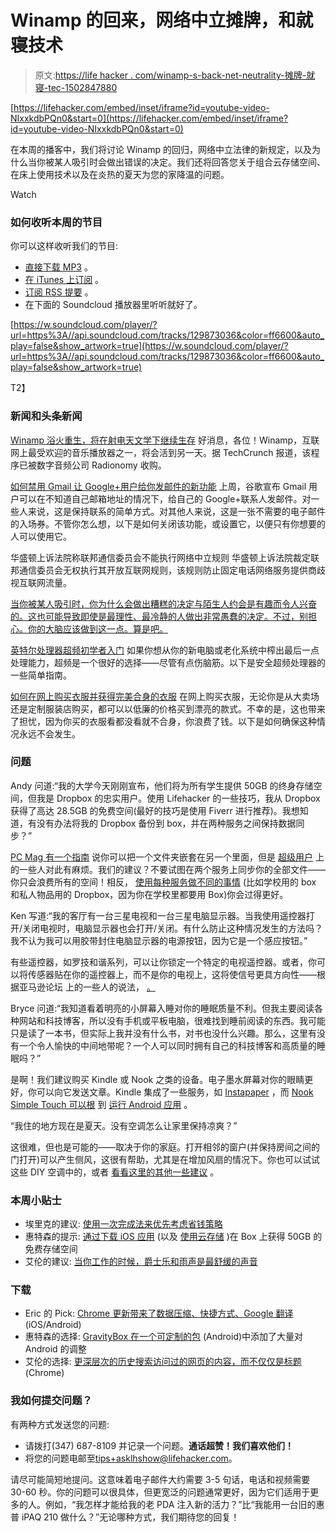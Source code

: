 # Winamp 的回来，网络中立摊牌，和就寝技术

> 原文:[https://life hacker . com/winamp-s-back-net-neutrality-摊牌-就寝-tec-1502847880](https://lifehacker.com/winamp-s-back-net-neutrality-showdown-and-bedtime-tec-1502847880)

 [https://lifehacker.com/embed/inset/iframe?id=youtube-video-NIxxkdbPQn0&start=0](https://lifehacker.com/embed/inset/iframe?id=youtube-video-NIxxkdbPQn0&start=0) 

在本周的播客中，我们将讨论 Winamp 的回归，网络中立法律的新规定，以及为什么当你被某人吸引时会做出错误的决定。我们还将回答您关于组合云存储空间、在床上使用技术以及在炎热的夏天为您的家降温的问题。

Watch

### 如何收听本周的节目

你可以这样收听我们的节目:

*   [直接下载 MP3](https://soundcloud.com/lifehacker/podcast011614/download) 。
*   [在 iTunes 上订阅](http://itunes.apple.com/us/podcast/lifehacker-audio-only-mp3/id508117781) 。
*   [订阅 RSS 提要](http://feeds.soundcloud.com/users/13359686-lifehacker/tracks) 。
*   在下面的 Soundcloud 播放器里听听就好了。

[https://w.soundcloud.com/player/?url=https%3A//api.soundcloud.com/tracks/129873036&color=ff6600&auto_play=false&show_artwork=true](https://w.soundcloud.com/player/?url=https%3A//api.soundcloud.com/tracks/129873036&color=ff6600&auto_play=false&show_artwork=true)

T2】

### 新闻和头条新闻

[Winamp 浴火重生，将在射电天文学下继续生存](https://lifehacker.com/winamp-rises-from-the-ashes-will-live-on-under-radiono-1501026364) 好消息，各位！Winamp，互联网上最受欢迎的音乐播放器之一，将会活到另一天。据 TechCrunch 报道，该程序已被数字音频公司 Radionomy 收购。

[如何禁用 Gmail 让 Google+用户给你发邮件的新功能](http://lifehacker.com/how-to-disable-gmails-new-feature-that-let-google-use-1499084420) 上周，谷歌宣布 Gmail 用户可以在不知道自己邮箱地址的情况下，给自己的 Google+联系人发邮件。对一些人来说，这是保持联系的简单方式。对其他人来说，这是一张不需要的电子邮件的入场券。不管你怎么想，以下是如何关闭该功能，或设置它，以便只有你想要的人可以使用它。

华盛顿上诉法院称联邦通信委员会不能执行网络中立规则 华盛顿上诉法院裁定联邦通信委员会无权执行其开放互联网规则，该规则防止固定电话网络服务提供商歧视互联网流量。

[当你被某人吸引时，你为什么会做出糟糕的决定与陌生人约会是有趣而令人兴奋的。这也可能导致即使是最理性、最冷静的人做出非常愚蠢的决定。不过，别担心。你的大脑应该做到这一点。算是吧。](https://lifehacker.com/gmail-users-will-soon-be-able-to-email-their-google-co-1498083527) 

[英特尔处理器超频初学者入门](http://lifehacker.com/a-beginners-introduction-to-overclocking-your-intel-pr-5580998) 如果你想从你的新电脑或老化系统中榨出最后一点处理能力，超频是一个很好的选择——尽管有点伤脑筋。以下是安全超频处理器的一些简单指南。

[如何在网上购买衣服并获得完美合身的衣服](https://lifehacker.com/how-to-shop-for-clothes-online-and-get-a-perfect-fit-1501813895) 在网上购买衣服，无论你是从大卖场还是定制服装店购买，都可以以低廉的价格买到漂亮的款式。不幸的是，这也带来了担忧，因为你买的衣服看都没看就不合身，你浪费了钱。以下是如何确保这种情况永远不会发生。

### 问题

Andy 问道:“我的大学今天刚刚宣布，他们将为所有学生提供 50GB 的终身存储空间，但我是 Dropbox 的忠实用户。使用 Lifehacker 的一些技巧，我从 Dropbox 获得了高达 28.5GB 的免费空间(最好的技巧是使用 Fiverr 进行推荐)。我想知道，有没有办法将我的 Dropbox 备份到 box，并在两种服务之间保持数据同步？”

[PC Mag 有一个指南](http://www.pcmag.com/article2/0,2817,2416952,00.asp) 说你可以把一个文件夹嵌套在另一个里面，但是 [超级用户](http://superuser.com/questions/631257/using-the-same-local-folder-for-dropbox-and-skydrive) 上的一些人对此有麻烦。我们的建议？不要试图在两个服务上同步你的全部文件——你只会浪费所有的空间！相反， [使用每种服务做不同的事情](https://lifehacker.com/use-multiple-online-cloud-storage-services-for-free-and-5788508) (比如学校用的 box 和私人物品用的 Dropbox，因为你在学校里都要用 Box)你会过得更好。

Ken 写道:“我的客厅有一台三星电视和一台三星电脑显示器。当我使用遥控器打开/关闭电视时，电脑显示器也会打开/关闭。有什么防止这种情况发生的方法吗？我不认为我可以用胶带封住电脑显示器的电源按钮，因为它是一个感应按钮。”

有些遥控器，如罗技和谐系列，可以让你锁定一个特定的电视遥控器。或者，你可以将传感器贴在你的遥控器上，而不是你的电视上，这将使信号更具方向性——根据亚马逊论坛 上的一些人的说法， [。](http://www.amazon.com/Two-Samsung-same-room-independently/forum/Fx22CS6APVSS3YV/Tx5VCRRK8Z8SI5/1/ref=cm_cd_naredir?_encoding=UTF8&asc_campaign=InlineText&asc_refurl=https://lifehacker.com/winamp-s-back-net-neutrality-showdown-and-bedtime-tec-1502847880&asc_source=&asin=B001U3Y8LS&cdItems=25&store=generic&tag=kinjalifehackerlink-20)

Bryce 问道:“我知道看着明亮的小屏幕入睡对你的睡眠质量不利。但我主要阅读各种网站和科技博客，所以没有手机或平板电脑，很难找到睡前阅读的东西。我可能只是读了一本书，但实际上我并没有什么书，对书也没什么兴趣。那么，这里有没有一个令人愉快的中间地带呢？一个人可以同时拥有自己的科技博客和高质量的睡眠吗？”

是啊！我们建议购买 Kindle 或 Nook 之类的设备。电子墨水屏幕对你的眼睛更好，你可以向它发送文章。Kindle 集成了一些服务，如 [Instapaper](http://www.instapaper.com/) ，而 [Nook Simple Touch 可以根](https://lifehacker.com/turn-a-99-nook-into-a-fully-fledged-android-tablet-in-5889158) 到 [运行 Android 应用](http://lifehacker.com/turn-your-rooted-nook-into-the-ultimate-ereader-with-th-5926798) 。

“我住的地方现在是夏天。没有空调怎么让家里保持凉爽？”

这很难，但也是可能的——取决于你的家庭。打开相邻的窗户(并保持房间之间的门打开)可以产生侧风，这很有帮助，尤其是在增加风扇的情况下。你也可以试试这些 DIY 空调中的，或者 [看看这里的其他一些建议](http://lifehacker.com/what-air-conditioning-alternatives-have-you-used-that-a-481510318) 。

### 本周小贴士

*   埃里克的建议: [使用一次完成法来优先考虑省钱策略](http://lifehacker.com/use-the-one-n-done-approach-to-prioritize-changes-to-sa-1498608091)
*   惠特森的提示: [通过下载 iOS 应用](http://lifehacker.com/grab-50gb-of-free-storage-for-life-on-box-by-downloadin-1501956228) (以及 [使用云存储](http://lifehacker.com/what-cool-things-can-i-do-with-all-this-free-cloud-stor-5911022) )在 Box 上获得 50GB 的免费存储空间
*   艾伦的建议: [当你工作的时候，爵士乐和雨声是最舒缓的声音](http://lifehacker.com/jazz-and-rain-plays-the-most-soothing-of-sounds-while-y-1501679125)

### 下载

*   Eric 的 Pick: [Chrome 更新带来了数据压缩、快捷方式、Google 翻译](http://lifehacker.com/chrome-update-brings-data-compression-shortcuts-and-g-1501900384) (iOS/Android)
*   惠特森的选择: [GravityBox 在一个可定制的包](http://lifehacker.com/gravitybox-adds-a-ton-of-tweaks-to-android-in-one-custo-1502250290) (Android)中添加了大量对 Android 的调整
*   艾伦的选择: [更深层次的历史搜索访问过的网页的内容，而不仅仅是标题](http://lifehacker.com/deeper-history-searches-the-contents-of-visited-pages-1502340820) (Chrome)

### 我如何提交问题？

有两种方式发送您的问题:

*   请拨打(347) 687-8109 并记录一个问题。**通话超赞！我们喜欢他们！**
*   将您的问题电邮至[tips+asklhshow@lifehacker.com](mailto:tips+asklhshow@lifehacker.com)。

请尽可能简短地提问。这意味着电子邮件大约需要 3-5 句话，电话和视频需要 30-60 秒。你的问题可以很具体，但更宽泛的问题通常更好，因为它们适用于更多的人。例如，“我怎样才能给我的老 PDA 注入新的活力？”比“我能用一台旧的惠普 iPAQ 210 做什么？”无论哪种方式，我们期待您的回复！